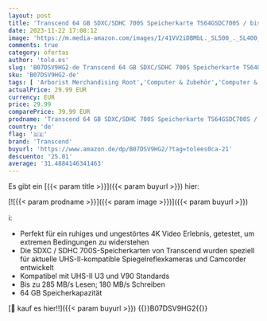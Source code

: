 ```yaml
---
layout: post
title: 'Transcend 64 GB SDXC/SDHC 700S Speicherkarte TS64GSDC700S / bis zu 285 MBs lesen und 180 MBs schreiben'
date: 2023-11-22 17:08:12
image: 'https://m.media-amazon.com/images/I/41VV2iDBMbL._SL500_._SL400_.jpg'
comments: true
category: ofertas
author: 'tole.es'
slug: 'B07DSV9HG2-de Transcend 64 GB SDXC/SDHC 700S Speicherkarte TS64GSDC700S...'
sku: 'B07DSV9HG2-de'
tags: [ 'Arborist Merchandising Root','Computer & Zubehör','Computer & Zubehör: Produkte mit Umwelt-Label','Datenspeicher','Externe Datenspeicher','SecureDigital-Cards','Self Service','Special Features Stores','Speicherkarten','Speicherkarten & USB-Sticks','a4cbee59-f823-40fe-831a-7de64f655f6f_0','a4cbee59-f823-40fe-831a-7de64f655f6f_1301','a4cbee59-f823-40fe-831a-7de64f655f6f_9901','transcend','🇩🇪', ]
actualPrice: 29.99 EUR
currency: EUR
price: 29.99
comparePrice: 39.99 EUR
prodname: 'Transcend 64 GB SDXC/SDHC 700S Speicherkarte TS64GSDC700S / bis zu 285 MBs lesen und 180 MBs schreiben'
country: 'de'
flag: '🇩🇪'
brand: 'Transcend'
buyurl: 'https://www.amazon.de/dp/B07DSV9HG2/?tag=tolees0ca-21'
descuento: '25.01'
average: '31.4884146341463'
---
```


Es gibt ein [{{< param title >}}]({{< param buyurl >}}) hier:

[![{{< param prodname >}}]({{< param image >}})]({{< param buyurl >}})

ℹ️:

- Perfekt für ein ruhiges und ungestörtes 4K Video Erlebnis, getestet, um extremen Bedingungen zu widerstehen
- Die SDXC / SDHC 700S-Speicherkarten von Transcend wurden speziell für aktuelle UHS-II-kompatible Spiegelreflexkameras und Camcorder entwickelt
- Kompatibel mit UHS-II U3 und V90 Standards
- Bis zu 285 MB/s Lesen; 180 MB/s Schreiben
- 64 GB Speicherkapazität

[🛒 kauf es hier!!]({{< param buyurl >}})
{{<world>}}B07DSV9HG2{{</world>}}
